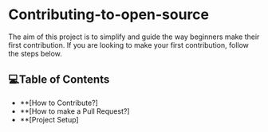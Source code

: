 # Contributing-to-open-source
The aim of this project is to simplify and guide the way beginners make their first contribution. If you are looking to make your first contribution, follow the steps below.



## 💻Table of Contents
  - **[How to Contribute?]
  - **[How to make a Pull Request?]
  - **[Project Setup]

